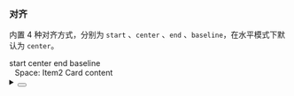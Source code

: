 ### 对齐

内置 4 种对齐方式，分别为 `start` 、`center` 、`end` 、`baseline`，在水平模式下默认为 `center`。

<div class="cell-demo vp-raw">
  <div>
    <div style="marginBottom: 20px">
      <yc-radio-group v-model="align" type='button'>
        <yc-radio value="start">start</yc-radio>
        <yc-radio value="center">center</yc-radio>
        <yc-radio value="end">end</yc-radio>
        <yc-radio value="baseline">baseline</yc-radio>
      </yc-radio-group>
    </div>
    <yc-space :align="align" style="backgroundColor: var(--color-fill-2);padding: 10px;">
      <yc-typography-text>Space:</yc-typography-text>
      <yc-button type="primary">Item2</yc-button>
      <yc-card title='Card'>
        Card content
      </yc-card>
    </yc-space>
  </div>
</div>

<script setup>
import { ref } from 'vue';
const align = ref('center');
</script>

<details>
<summary>
 <button class="code-btn"  >
    <icon-code />
 </button>
</summary>

```vue
<template>
  <div>
    <div style="marginBottom: 20px">
      <yc-radio-group
        v-model="align"
        type="button">
        <yc-radio value="start">start</yc-radio>
        <yc-radio value="center">center</yc-radio>
        <yc-radio value="end">end</yc-radio>
        <yc-radio value="baseline">baseline</yc-radio>
      </yc-radio-group>
    </div>
    <yc-space
      :align="align"
      style="backgroundColor: var(--color-fill-2);padding: 10px;">
      <yc-typography-text>Space:</yc-typography-text>
      <yc-button type="primary">Item2</yc-button>
      <yc-card title="Card"> Card content </yc-card>
    </yc-space>
  </div>
</template>

<script setup>
import { ref } from 'vue';
const align = ref('center');
</script>
```

</details>
